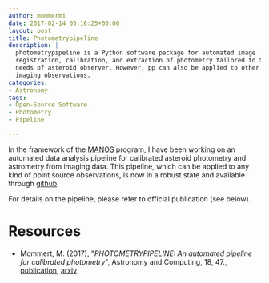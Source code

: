 ```yaml
---
author: mommermi
date: 2017-02-14 05:16:25+00:00
layout: post
title: Photometrypipeline
description: |
  photometrypipeline is a Python software package for automated image
  registration, calibration, and extraction of photometry tailored to the
  needs of asteroid observer. However, pp can also be applied to other
  imaging observations.
categories:
- Astronomy
tags:
- Open-Source Software
- Photometry
- Pipeline

---
```


In the framework of the [MANOS](https://www.manos.lowell.edu) program, I have been working on an automated data analysis pipeline for calibrated asteroid photometry and astrometry from imaging data. This pipeline, which can be applied to any kind of point source observations, is now in a robust state and available through [github](https://github.com/mommermi/photometrypipeline).

For details on the pipeline, please refer to official publication (see below).

# Resources

* Mommert, M. (2017), "*PHOTOMETRYPIPELINE: An automated pipeline for calibrated photometry*", Astronomy and Computing, 18, 47., [publication](http://doi.org/10.1016/j.ascom.2016.11.002), [arxiv](http://arxiv.org/abs/1702.00834)